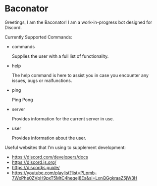 # Baconator

Greetings, I am the Baconator! I am a work-in-progress bot designed for Discord.

Currently Supported Commands:

- commands

  Supplies the user with a full list of functionality.
- help

  The help command is here to assist you in case you encounter any issues, bugs or malfunctions.
- ping

  Ping Pong
- server

  Provides information for the current server in use.
- user

  Provides information about the user.

Useful websites that I'm using to supplement development:

- https://discord.com/developers/docs
- https://discord.js.org/
- https://discordjs.guide/
- https://youtube.com/playlist?list=PLpmb-7WxPhe0ZVpH9pxT5MtC4heqej8Es&si=LxnQGgkraaZ5jW3H

